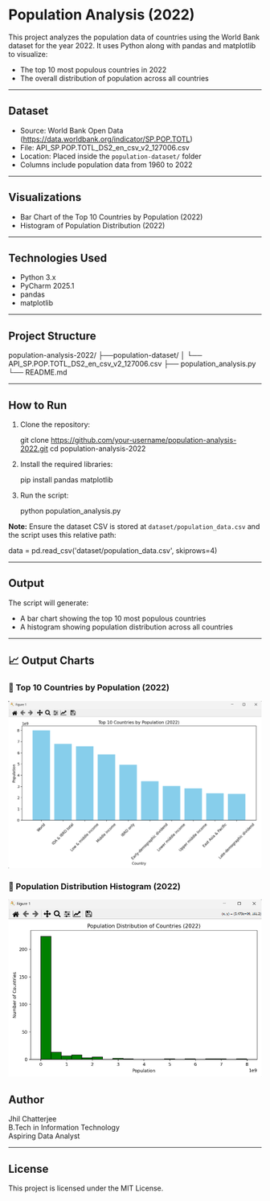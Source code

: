 # Population Analysis (2022)

This project analyzes the population data of countries using the World Bank dataset for the year 2022. It uses Python along with pandas and matplotlib to visualize:

- The top 10 most populous countries in 2022
- The overall distribution of population across all countries

---

## Dataset

- Source: World Bank Open Data (https://data.worldbank.org/indicator/SP.POP.TOTL)
- File: API_SP.POP.TOTL_DS2_en_csv_v2_127006.csv
- Location: Placed inside the `population-dataset/` folder
- Columns include population data from 1960 to 2022

---

## Visualizations

- Bar Chart of the Top 10 Countries by Population (2022)
- Histogram of Population Distribution (2022)

---

## Technologies Used

- Python 3.x
- PyCharm 2025.1
- pandas
- matplotlib

---

## Project Structure

population-analysis-2022/
├──population-dataset/
│   └── API_SP.POP.TOTL_DS2_en_csv_v2_127006.csv
├── population_analysis.py
└── README.md

---

## How to Run

1. Clone the repository:

   git clone https://github.com/your-username/population-analysis-2022.git
   cd population-analysis-2022

2. Install the required libraries:

   pip install pandas matplotlib

3. Run the script:

   python population_analysis.py

**Note:** Ensure the dataset CSV is stored at `dataset/population_data.csv` and the script uses this relative path:

   data = pd.read_csv('dataset/population_data.csv', skiprows=4)

---

## Output

The script will generate:

- A bar chart showing the top 10 most populous countries
- A histogram showing population distribution across all countries

---
## 📈 Output Charts

### 🔹 Top 10 Countries by Population (2022)
![Top 10 Bar Chart](images/bar_chart.png)

### 🔹 Population Distribution Histogram (2022)
![Population Histogram](images/histogram.png)


## Author

Jhil Chatterjee  
B.Tech in Information Technology  
Aspiring Data Analyst

---

## License

This project is licensed under the MIT License.
